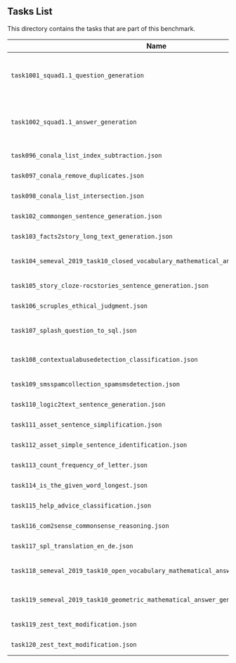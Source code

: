 ## Tasks List 

This directory contains the tasks that are part of this benchmark. 


Name | Summary | Category
---- | ----------- | --------
`task1001_squad1.1_question_generation` | Generating guestions (based on SQuAD 1.1) | Question Generation  
`task1002_squad1.1_answer_generation` | Generating answers to SQuAD 1.1 questions | Answer Generation
`task096_conala_list_index_subtraction.json` | Generating answers | Answer Generation
`task097_conala_remove_duplicates.json` | Generating answers | Text Modification
`task098_conala_list_intersection.json` | Generating answers | Answer Generation
`task102_commongen_sentence_generation.json` | Generating answers | Sentence Generation
`task103_facts2story_long_text_generation.json` | Generating answers | Long Text Generation
`task104_semeval_2019_task10_closed_vocabulary_mathematical_answer_generation.json` | Generating answers | Math Question Answering
`task105_story_cloze-rocstories_sentence_generation.json` | Generating answers | Story Completion
`task106_scruples_ethical_judgment.json` | Generating answers | Ethical Judgment
`task107_splash_question_to_sql.json` | Generating answers | Structered Query Generation
`task108_contextualabusedetection_classification.json` | Generating answers | Context Abuse Detection
`task109_smsspamcollection_spamsmsdetection.json` | Generating answers | Classification
`task110_logic2text_sentence_generation.json` | Generating answers | Sentence Generation
`task111_asset_sentence_simplification.json` | Generating answers | Sentence Simplification
`task112_asset_simple_sentence_identification.json` | Generating answers | Identification
`task113_count_frequency_of_letter.json` | Generating answers | Answer Generation
`task114_is_the_given_word_longest.json` | Generating answers | Classification
`task115_help_advice_classification.json` | Generating answers | Classification
`task116_com2sense_commonsense_reasoning.json` | Generating answers | Reasoning
`task117_spl_translation_en_de.json` | Generating answers | Translation
`task118_semeval_2019_task10_open_vocabulary_mathematical_answer_generation.json` | Generating answers | Math Question Answering
`task119_semeval_2019_task10_geometric_mathematical_answer_generation.json` | Generating answers | Math Question Answering
`task119_zest_text_modification.json` | Generating answers | Text Modification
`task120_zest_text_modification.json` | Generating answers | Text Modification
